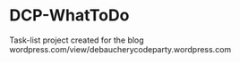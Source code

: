 # DCP-WhatToDo
Task-list project created for the blog wordpress.com/view/debaucherycodeparty.wordpress.com
